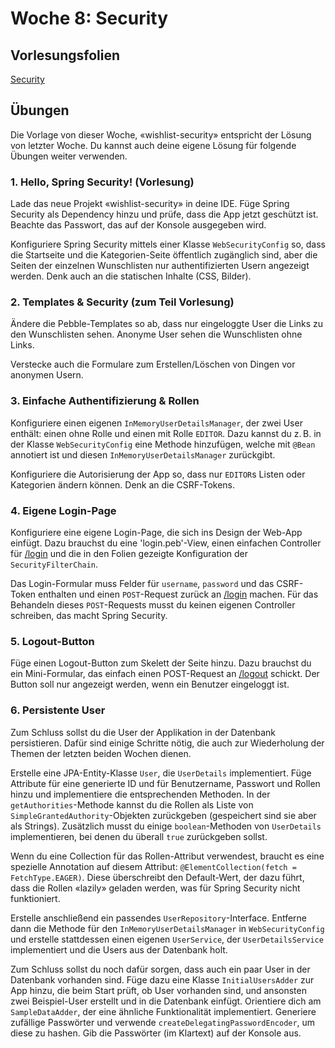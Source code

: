 # Woche 8: Security

## Vorlesungsfolien

[Security](Security.pdf)


## Übungen

Die Vorlage von dieser Woche, «wishlist-security» entspricht der Lösung von letzter Woche. Du kannst auch deine eigene Lösung für folgende Übungen weiter verwenden.


### 1. Hello, Spring Security! (Vorlesung)

Lade das neue Projekt «wishlist-security» in deine IDE. Füge Spring Security als Dependency hinzu und prüfe, dass die App jetzt geschützt ist. Beachte das Passwort, das auf der Konsole ausgegeben wird.

Konfiguriere Spring Security mittels einer Klasse `WebSecurityConfig` so, dass die Startseite und die Kategorien-Seite öffentlich zugänglich sind, aber die Seiten der einzelnen Wunschlisten nur authentifizierten Usern angezeigt werden. Denk auch an die statischen Inhalte (CSS, Bilder).



### 2. Templates & Security (zum Teil Vorlesung)

Ändere die Pebble-Templates so ab, dass nur eingeloggte User die Links zu den Wunschlisten sehen. Anonyme User sehen die Wunschlisten ohne Links.

Verstecke auch die Formulare zum Erstellen/Löschen von Dingen vor anonymen Usern.


### 3. Einfache Authentifizierung & Rollen

Konfiguriere einen eigenen `InMemoryUserDetailsManager`, der zwei User enthält: einen ohne Rolle und einen mit Rolle `EDITOR`. Dazu kannst du z. B. in der Klasse `WebSecurityConfig` eine Methode hinzufügen, welche mit `@Bean` annotiert ist und diesen `InMemoryUserDetailsManager` zurückgibt.

Konfiguriere die Autorisierung der App so, dass nur `EDITOR`s Listen oder Kategorien ändern können. Denk an die CSRF-Tokens.


### 4. Eigene Login-Page

Konfiguriere eine eigene Login-Page, die sich ins Design der Web-App einfügt. Dazu brauchst du eine 'login.peb'-View, einen einfachen Controller für [/login](http://localhost:8080/login) und die in den Folien gezeigte Konfiguration der `SecurityFilterChain`.

Das Login-Formular muss Felder für `username`, `password` und das CSRF-Token enthalten und einen `POST`-Request zurück an [/login](http://localhost:8080/login) machen. Für das Behandeln dieses `POST`-Requests musst du keinen eigenen Controller schreiben, das macht Spring Security.


### 5. Logout-Button

Füge einen Logout-Button zum Skelett der Seite hinzu. Dazu brauchst du ein Mini-Formular, das einfach einen POST-Request an [/logout](http://localhost:8080/logout) schickt. Der Button soll nur angezeigt werden, wenn ein Benutzer eingeloggt ist.


### 6. Persistente User

Zum Schluss sollst du die User der Applikation in der Datenbank persistieren. Dafür sind einige Schritte nötig, die auch zur Wiederholung der Themen der letzten beiden Wochen dienen.

Erstelle eine JPA-Entity-Klasse `User`, die `UserDetails` implementiert. Füge Attribute für eine generierte ID und für Benutzername, Passwort und Rollen hinzu und implementiere die entsprechenden Methoden. In der `getAuthorities`-Methode kannst du die Rollen als Liste von `SimpleGrantedAuthority`-Objekten zurückgeben (gespeichert sind sie aber als Strings). Zusätzlich musst du einige `boolean`-Methoden von `UserDetails` implementieren, bei denen du überall `true` zurückgeben sollst.

Wenn du eine Collection für das Rollen-Attribut verwendest, braucht es eine spezielle Annotation auf diesem Attribut: `@ElementCollection(fetch = FetchType.EAGER)`. Diese überschreibt den Default-Wert, der dazu führt, dass die Rollen «lazily» geladen werden, was für Spring Security nicht funktioniert.

Erstelle anschließend ein passendes `UserRepository`-Interface. Entferne dann die Methode für den `InMemoryUserDetailsManager` in `WebSecurityConfig` und erstelle stattdessen einen eigenen `UserService`, der `UserDetailsService` implementiert und die Users aus der Datenbank holt.

Zum Schluss sollst du noch dafür sorgen, dass auch ein paar User in der Datenbank vorhanden sind. Füge dazu eine Klasse `InitialUsersAdder` zur App hinzu, die beim Start prüft, ob User vorhanden sind, und ansonsten zwei Beispiel-User erstellt und in die Datenbank einfügt. Orientiere dich am `SampleDataAdder`, der eine ähnliche Funktionalität implementiert. Generiere zufällige Passwörter und verwende `createDelegatingPasswordEncoder`, um diese zu hashen. Gib die Passwörter (im Klartext) auf der Konsole aus.
